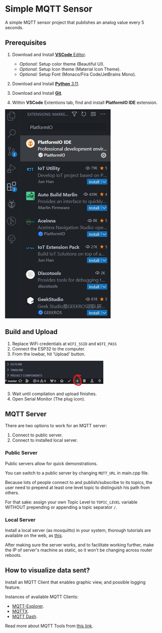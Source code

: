 # Simple MQTT Sensor

A simple MQTT sensor project that publishes an analog value every 5 seconds.

## Prerequisites
1. Download and Install [**VSCode** Editor](https://code.visualstudio.com/Download).
    - *Optional:* Setup color theme (Beautiful UI).
    - *Optional:* Setup Icon theme (Material Icon Theme).
    - *Optional:* Setup Font (Monaco/Fira Code/JetBrains Mono).
    
2. Download and Install [**Python** 3.11](https://docs.platformio.org/en/latest/faq/install-python.html).

3. Download and Install [**Git**](https://www.atlassian.com/git/tutorials/install-git#windows). 

4. Within **VSCode** Extentions tab, find and install **PlatformIO IDE** extension.

![PlatformIO within VSCode Extensions](images/PlatformIO%20Extension.JPG)

## Build and Upload
1. Replace WiFi credentials at `WIFI_SSID` and `WIFI_PASS`
2. Connect the ESP32 to the computer.
3. From the lowbar, hit 'Upload' button.

![PlatformIO within VSCode Extensions](images/upload.JPG)

3. Wait until compilation and upload finishes.
4. Open Serial Monitor (The plug icon).

## MQTT Server
There are two options to work for an MQTT server: 
1. Connect to public server.
2. Connect to installed local server.

### Public Server
Public servers allow for quick demonstrations. 

You can switch to a public server by changing `MQTT_URL` in main.cpp file.

Because lots of people connect to and publish/subscribe to its topics, the user need to prepend at least one level topic to distinguish his path from others.

For that sake: assign your own Topic Level to `TOPIC_LEVEL` variable WITHOUT prepending or appending a topic separator `/`.

### Local Server

Install a local server (as mosquitto) in your system, thorough tutorials are available on the web, as [this](https://cedalo.com/blog/how-to-install-mosquitto-mqtt-broker-on-windows/).


After making sure the server works, and to facilitate working further, make the IP of server's machine as static, so it won't be changing across router reboots.

## How to visualize data sent? 
Install an MQTT Client that enables graphic view, and possible logging feature.

Instances of available MQTT Clients: 
- [MQTT-Explorer](https://mqtt-explorer.com/).
- [MQTTX](https://mqttx.app/).
- [MQTT Dash](https://play.google.com/store/apps/details?id=net.routix.mqttdash&hl=de).


Read more about MQTT Tools from [this link](https://github.com/hobbyquaker/awesome-mqtt?tab=readme-ov-file#visualization-dashboards).

